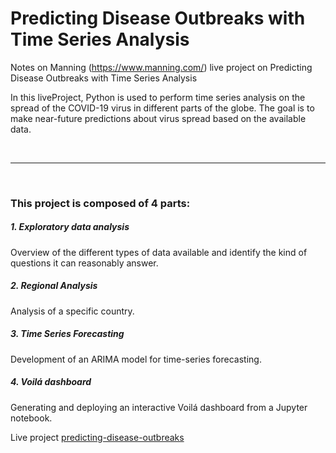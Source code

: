 # Predicting Disease Outbreaks with Time Series Analysis

Notes on Manning (https://www.manning.com/) live project on Predicting Disease
Outbreaks with Time Series Analysis


In this liveProject, Python is used to perform time series analysis on the spread of
the COVID-19 virus in different parts of the globe. The goal is to make near-future
predictions about virus spread based on the available data. 

<BR>

---

<BR>


### This project is composed of 4 parts:

##### 1. Exploratory data analysis 
Overview of the different types of data available and identify the kind of questions it can reasonably answer.

##### 2. Regional Analysis
Analysis of a specific country.

##### 3. Time Series Forecasting
Development of an ARIMA model for time-series forecasting.

##### 4. Voilá dashboard
Generating and deploying an interactive Voilá dashboard from a Jupyter notebook.




Live project
[predicting-disease-outbreaks][]




[predicting-disease-outbreaks]:
    https://www.manning.com/liveproject/predicting-disease-outbreaks-with-time-series-analysis
    "predicting disease outbreaks on Manning"
    